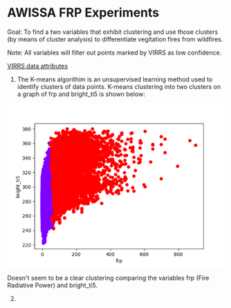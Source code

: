 # AWISSA FRP Experiments

Goal: To find a two variables that exhibit clustering and use those clusters (by means of cluster analysis) to differentiate vegitation fires from wildfires.

Note: All variables will filter out points marked by VIRRS as low confidence.

[VIRRS data attributes](https://www.earthdata.nasa.gov/learn/find-data/near-real-time/firms/vnp14imgtdlnrt#ed-viirs-375m-attributes)

1. The K-means algorithim is an unsupervised learning method used to identify clusters of data points. K-means clustering into two clusters on a graph of frp and bright_ti5 is shown below:

![K-means clustering of frp against bright_ti5](frp_bright_ti5_kmeans.png)

Doesn't seem to be a clear clustering comparing the variables frp (Fire Radiative Power) and bright_ti5.

2. 